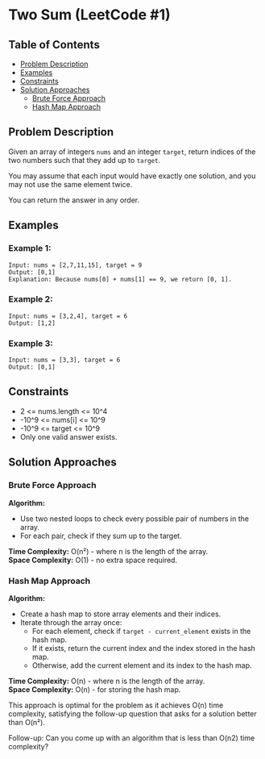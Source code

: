 # Two Sum (LeetCode #1)

## Table of Contents
- [Problem Description](#problem-description)
- [Examples](#examples)
- [Constraints](#constraints)
- [Solution Approaches](#solution-approaches)
  - [Brute Force Approach](#brute-force-approach)
  - [Hash Map Approach](#hash-map-approach)

## Problem Description

Given an array of integers `nums` and an integer `target`, return indices of the two numbers such that they add up to `target`.

You may assume that each input would have exactly one solution, and you may not use the same element twice.

You can return the answer in any order.

## Examples

### Example 1:
```
Input: nums = [2,7,11,15], target = 9
Output: [0,1]
Explanation: Because nums[0] + nums[1] == 9, we return [0, 1].
```

### Example 2:
```
Input: nums = [3,2,4], target = 6
Output: [1,2]
```

### Example 3:
```
Input: nums = [3,3], target = 6
Output: [0,1]
```

## Constraints

- 2 <= nums.length <= 10^4
- -10^9 <= nums[i] <= 10^9
- -10^9 <= target <= 10^9
- Only one valid answer exists.

## Solution Approaches

### Brute Force Approach

**Algorithm:**
- Use two nested loops to check every possible pair of numbers in the array.
- For each pair, check if they sum up to the target.

**Time Complexity:** O(n²) - where n is the length of the array.  
**Space Complexity:** O(1) - no extra space required.

### Hash Map Approach

**Algorithm:**
- Create a hash map to store array elements and their indices.
- Iterate through the array once:
  - For each element, check if `target - current_element` exists in the hash map.
  - If it exists, return the current index and the index stored in the hash map.
  - Otherwise, add the current element and its index to the hash map.

**Time Complexity:** O(n) - where n is the length of the array.  
**Space Complexity:** O(n) - for storing the hash map.

This approach is optimal for the problem as it achieves O(n) time complexity, satisfying the follow-up question that asks for a solution better than O(n²).

Follow-up: Can you come up with an algorithm that is less than O(n2) time complexity?